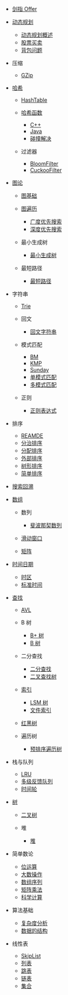   - [剑指 Offer](/剑指%20Offer/README.md)
    
  - [动态规划](/动态规划/README.md)
    - [动态规划概述](/动态规划/动态规划概述.md)
    - [股票买卖](/动态规划/股票买卖.md)
    - [背包问题](/动态规划/背包问题.md)
  - 压缩
    - [GZip](/压缩/GZip.md)
  - [哈希](/哈希/README.md)
    - [HashTable](/哈希/HashTable/README.md)
      
    - [哈希函数](/哈希/哈希函数/README.md)
      - [C++](/哈希/哈希函数/C++.md)
      - [Java](/哈希/哈希函数/Java.md)
      - [碰撞解决](/哈希/哈希函数/碰撞解决.md)
    - 过滤器
      - [BloomFilter](/哈希/过滤器/BloomFilter.md)
      - [CuckooFilter](/哈希/过滤器/CuckooFilter.md)
  - [图论](/图论/README.md)
    - [图基础](/图论/图基础/README.md)
      
    - [图遍历](/图论/图遍历/README.md)
      - [广度优先搜索](/图论/图遍历/广度优先搜索.md)
      - [深度优先搜索](/图论/图遍历/深度优先搜索.md)
    - 最小生成树
      - [最小生成树](/图论/最小生成树/最小生成树.md)
    - 最短路径
      - [最短路径](/图论/最短路径/最短路径.md)
  - 字符串
    - [Trie](/字符串/Trie/README.md)
      
    - 回文
      - [回文字符串](/字符串/回文/回文字符串.md)
    - 模式匹配
      - [BM](/字符串/模式匹配/BM.md)
      - [KMP](/字符串/模式匹配/KMP.md)
      - [Sunday](/字符串/模式匹配/Sunday.md)
      - [单模式匹配](/字符串/模式匹配/单模式匹配.md)
      - [多模式匹配](/字符串/模式匹配/多模式匹配.md)
    - 正则
      - [正则表达式](/字符串/正则/正则表达式.md)
  - 排序
    - [REAMDE](/排序/REAMDE.md)
    - [分治排序](/排序/分治排序.md)
    - [分配排序](/排序/分配排序.md)
    - [外部排序](/排序/外部排序.md)
    - [树形排序](/排序/树形排序.md)
    - [简单排序](/排序/简单排序.md)
  - [搜索回溯](/搜索回溯/README.md)
    
  - [数组](/数组/README.md)
    - 数列
      - [斐波那契数列](/数组/数列/斐波那契数列.md)
    - [滑动窗口](/数组/滑动窗口/README.md)
      
    - [矩阵](/数组/矩阵/README.md)
      
  - [时间日期](/时间日期/README.md)
    - [时区](/时间日期/时区.md)
    - [标准时间](/时间日期/标准时间.md)
  - [查找](/查找/README.md)
    - [AVL](/查找/AVL/README.md)
      
    - B 树
      - [B+ 树](/查找/B%20树/B+%20树.md)
      - [B  树](/查找/B%20树/B-%20树.md)
    - 二分查找
      - [二分查找](/查找/二分查找/二分查找.md)
      - [二叉查找树](/查找/二分查找/二叉查找树.md)
    - [索引](/查找/索引/README.md)
      - [LSM 树](/查找/索引/LSM%20树.md)
      - [文件索引](/查找/索引/文件索引.md)
    - [红黑树](/查找/红黑树/README.md)
      
    - 遍历树
      - [预排序遍历树](/查找/遍历树/预排序遍历树.md)
  - 栈与队列
    - [LRU](/栈与队列/LRU.md)
    - [多级反馈队列](/栈与队列/多级反馈队列.md)
    - [时间轮](/栈与队列/时间轮/README.md)
      
  - [树](/树/README.md)
    - [二叉树](/树/二叉树/README.md)
      
    - 堆
      - [堆](/树/堆/堆.md)
  - 简单数论
    - [位运算](/简单数论/位运算.md)
    - [大数操作](/简单数论/大数操作.md)
    - [数组序列](/简单数论/数组序列.md)
    - [矩阵乘法](/简单数论/矩阵乘法.md)
    - [科学计算](/简单数论/科学计算.md)
  - 算法基础
    - [复杂度分析](/算法基础/复杂度分析.md)
    - [数据的结构](/算法基础/数据的结构.md)
  - 线性表
    - [SkipList](/线性表/SkipList.md)
    - [列表](/线性表/列表.md)
    - [跳表](/线性表/跳表.md)
    - [链表](/线性表/链表.md)
    - [集合](/线性表/集合.md)